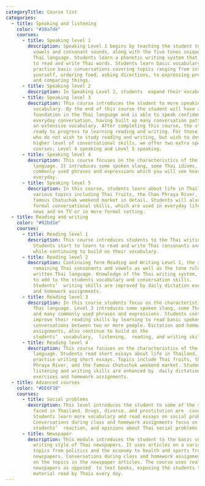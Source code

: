 ```yaml
---
categoryTitle: Course list
categories:
  - title: Speaking and listening
    color: "#38a7de"
    courses:
      - title: Speaking level 1
        description: Speaking Level 1 begins by teaching the student to pronounce Thai
          vowels and consonant sounds, along with the five tones unique to the
          Thai language. Students learn a phonetic writing system that is used
          to read and write Thai words. Students learn basic vocabulary and
          practice basic conversations covering topics ranging from introducing
          yourself, ordering food, asking directions, to expressing preferences
          and comparing things.
      - title: Speaking level 2
        description: In Speaking Level 2, students  expand their vocabulary and conversation skills. This course covers many new conversation patterns. Students will learn and practice topics ranging from geography, weather, and body parts, to emotions and seasons of the year and much more.
      - title: Speaking level 3
        description: This course introduces the student to more speaking patterns and
          vocabulary. By the end of this course the student will have a strong
          foundation in the Thai language and is able to speak confidently in
          everyday conversation, having built up many conversation patterns and
          an extensive vocabulary. After completing this course, the student is
          ready to progress to learning reading and writing. For those students
          who do not wish to study reading and writing, but wish to developer a
          higher level of conversational skills, we offer two extra speaking
          courses; Level 4 speaking and Level 5 speaking.
      - title: Speaking level 4
        description: This course focuses on the characteristics of the spoken Thai
          language. It introduces some spoken slang, some Thai idioms, and many
          commonly used phrases and expressions which you will see hear and use
          everyday.
      - title: Speaking level 5
        description: In this course, students learn about life in Thailand, and discuss
          various topics including Thai fruits, the Chao Phraya River, and the
          famous Chatuchak weekend market in detail. Students will also learn
          formal conversational skills, which are used in everyday life, in the
          news and on TV or in more formal setting.
  - title: Reading and writing
    color: "#92bd1e"
    courses:
      - title: Reading level 1
        description: This course introduces students to the Thai writing system.
          Students start to learn to read and write Thai consonants and vowels,
          while continuing to build on their vocabulary.
      - title: Reading level 2
        description: Continuing form Reading and Writing Level 1, the students learn the
          remaining Thai consonants and vowels as well as the tone rules of the
          written Thai language. Knowledge of the Thai writing system, continues
          to add to the students vocabulary and conversation skills.
          Students’  writing skills are improved by daily dictation exercises
          and homework assignments.
      - title: Reading level 3
        description: In this course students focus on the characteristics of the spoken
          Thai language. Level 3 introduces some spoken slang, some Thai idioms,
          and many commonly used phrases and expressions. Students continue to
          improve their reading skills by learning to read basic spoken
          conversations between two or more people. Dictation and homework
          assignments, also continue to build on the
          students’  vocabulary,  listening,  reading, and writing skills
      - title: Reading level 4
        description: This course focuses on the characteristics of the written Thai
          language. Students read short essays about life in Thailand, and
          practice writing short essays. Topics include Thai fruits, the Chao
          Phraya River, and the famous Chatuchuk weekend market. Students’
          listening and writing skills are enhanced by  daily dictation
          exercises and homework assignments.
  - title: Advanced courses
    color: "#DE6F38"
    courses:
      - title: Social problems
        description: This level introduces the student to some of the social problems
          faced in Thailand. Drugs, divorce, and prostitution are  covered.
          Students learn more vocabulary and read essays on social problems.
          Conversations during class and homework assignments focus on
          students’  reaction, and opinions about Thai social problems.
      - title: Newspaper
        description: This module introduces the student to the basic vocabulary and
          writing style of Thai newspapers. It uses articles on a variety of
          topics from politics and the economy to health and sports from past
          newspapers. Conversations during class and homework assignments focus
          on the topics in the newspaper articles. The course uses real
          newspapers as opposed  to text books, exposing the students to real
          material read by Thais every day.
---
```

